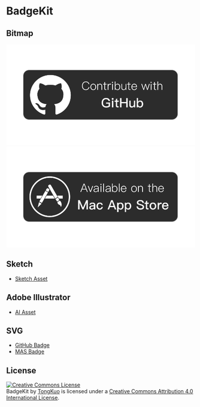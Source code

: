 # BadgeKit

## Bitmap

[![github-badge-bitmap](/bitmap/github-badge/github-badge@1x.png)](/bitmap/github-badge)
[![mas-badge-bitmap](/bitmap/mas-badge/mas-badge@1x.png)](/bitmap/mas-badge)

## Sketch

* [Sketch Asset](/sketch)

## Adobe Illustrator

* [AI Asset](/ai)

## SVG

* [GitHub Badge](/svg/github-badge.svg)
* [MAS Badge](/svg/mas-badge.svg)

## License

<a rel="license" href="http://creativecommons.org/licenses/by/4.0/"><img alt="Creative Commons License" style="border-width:0" src="https://i.creativecommons.org/l/by/4.0/88x31.png" /></a><br /><span xmlns:dct="http://purl.org/dc/terms/" href="http://purl.org/dc/dcmitype/Dataset" property="dct:title" rel="dct:type">BadgeKit</span> by <a xmlns:cc="http://creativecommons.org/ns#" href="https://keybase.io/TongKuo" property="cc:attributionName" rel="cc:attributionURL">TongKuo</a> is licensed under a <a rel="license" href="http://creativecommons.org/licenses/by/4.0/">Creative Commons Attribution 4.0 International License</a>.
